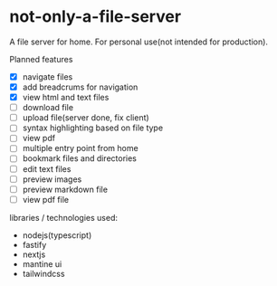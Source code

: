 # not-only-a-file-server

A file server for home. For personal use(not intended for production).

Planned features

- [x] navigate files
- [x] add breadcrums for navigation
- [x] view html and text files
- [ ] download file
- [ ] upload file(server done, fix client)
- [ ] syntax highlighting based on file type
- [ ] view pdf
- [ ] multiple entry point from home
- [ ] bookmark files and directories
- [ ] edit text files
- [ ] preview images
- [ ] preview markdown file
- [ ] view pdf file

libraries / technologies used:

- nodejs(typescript)
- fastify
- nextjs
- mantine ui
- tailwindcss
